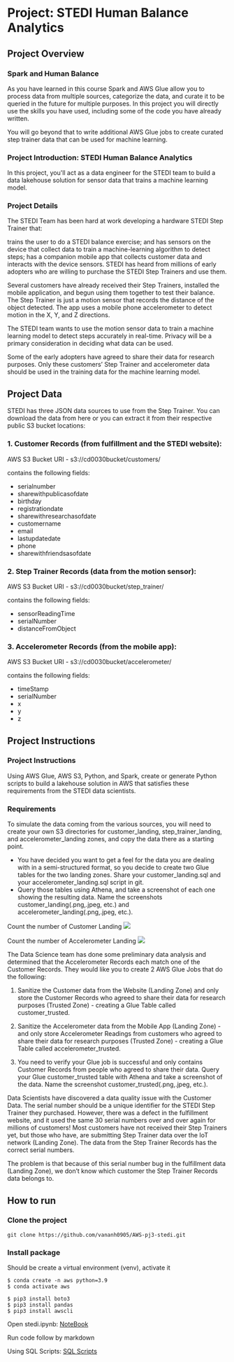 # Project: STEDI Human Balance Analytics

## Project Overview

### Spark and Human Balance

As you have learned in this course Spark and AWS Glue allow you to process data from multiple sources, categorize the data, and curate it to be queried in the future for multiple purposes. In this project you will directly use the skills you have used, including some of the code you have already written.

You will go beyond that to write additional AWS Glue jobs to create curated step trainer data that can be used for machine learning.

### Project Introduction: STEDI Human Balance Analytics

In this project, you'll act as a data engineer for the STEDI team to build a data lakehouse solution for sensor data that trains a machine learning model.

### Project Details

The STEDI Team has been hard at work developing a hardware STEDI Step Trainer that:

trains the user to do a STEDI balance exercise;
and has sensors on the device that collect data to train a machine-learning algorithm to detect steps;
has a companion mobile app that collects customer data and interacts with the device sensors.
STEDI has heard from millions of early adopters who are willing to purchase the STEDI Step Trainers and use them.

Several customers have already received their Step Trainers, installed the mobile application, and begun using them together to test their balance. The Step Trainer is just a motion sensor that records the distance of the object detected. The app uses a mobile phone accelerometer to detect motion in the X, Y, and Z directions.

The STEDI team wants to use the motion sensor data to train a machine learning model to detect steps accurately in real-time. Privacy will be a primary consideration in deciding what data can be used.

Some of the early adopters have agreed to share their data for research purposes. Only these customers’ Step Trainer and accelerometer data should be used in the training data for the machine learning model.

## Project Data

STEDI has three JSON data sources to use from the Step Trainer. You can download the data from here or you can extract it from their respective public S3 bucket locations:

### 1. Customer Records (from fulfillment and the STEDI website):

AWS S3 Bucket URI - s3://cd0030bucket/customers/

contains the following fields:

- serialnumber
- sharewithpublicasofdate
- birthday
- registrationdate
- sharewithresearchasofdate
- customername
- email
- lastupdatedate
- phone
- sharewithfriendsasofdate

### 2. Step Trainer Records (data from the motion sensor):

AWS S3 Bucket URI - s3://cd0030bucket/step_trainer/

contains the following fields:

- sensorReadingTime
- serialNumber
- distanceFromObject

### 3. Accelerometer Records (from the mobile app):

AWS S3 Bucket URI - s3://cd0030bucket/accelerometer/

contains the following fields:

- timeStamp
- serialNumber
- x
- y
- z

## Project Instructions

### Project Instructions

Using AWS Glue, AWS S3, Python, and Spark, create or generate Python scripts to build a lakehouse solution in AWS that satisfies these requirements from the STEDI data scientists.

### Requirements

To simulate the data coming from the various sources, you will need to create your own S3 directories for customer_landing, step_trainer_landing, and accelerometer_landing zones, and copy the data there as a starting point.

- You have decided you want to get a feel for the data you are dealing with in a semi-structured format, so you decide to create two Glue tables for the two landing zones. Share your customer_landing.sql and your accelerometer_landing.sql script in git.
- Query those tables using Athena, and take a screenshot of each one showing the resulting data. Name the screenshots customer_landing(.png,.jpeg, etc.) and accelerometer_landing(.png,.jpeg, etc.).

Count the number of Customer Landing
<img src="./images/customer_landing.png">

Count the number of Accelerometer Landing
<img src="./images/accelerometer_landing.png">

The Data Science team has done some preliminary data analysis and determined that the Accelerometer Records each match one of the Customer Records. They would like you to create 2 AWS Glue Jobs that do the following:

1. Sanitize the Customer data from the Website (Landing Zone) and only store the Customer Records who agreed to share their data for research purposes (Trusted Zone) - creating a Glue Table called customer_trusted.

2. Sanitize the Accelerometer data from the Mobile App (Landing Zone) - and only store Accelerometer Readings from customers who agreed to share their data for research purposes (Trusted Zone) - creating a Glue Table called accelerometer_trusted.

3. You need to verify your Glue job is successful and only contains Customer Records from people who agreed to share their data. Query your Glue customer_trusted table with Athena and take a screenshot of the data. Name the screenshot customer_trusted(.png,.jpeg, etc.).


Data Scientists have discovered a data quality issue with the Customer Data. The serial number should be a unique identifier for the STEDI Step Trainer they purchased. However, there was a defect in the fulfillment website, and it used the same 30 serial numbers over and over again for millions of customers! Most customers have not received their Step Trainers yet, but those who have, are submitting Step Trainer data over the IoT network (Landing Zone). The data from the Step Trainer Records has the correct serial numbers.

The problem is that because of this serial number bug in the fulfillment data (Landing Zone), we don’t know which customer the Step Trainer Records data belongs to.

## How to run

### Clone the project

```
git clone https://github.com/vananh0905/AWS-pj3-stedi.git
```

### Install package

Should be create a virtual environment (venv), activate it

```
$ conda create -n aws python=3.9
$ conda activate aws
```

```
$ pip3 install boto3
$ pip3 install pandas
$ pip3 install awscli
```

Open stedi.ipynb: <a href="https://github.com/vananh0905/AWS-pj3-stedi/blob/master/stedi.ipynb">NoteBook</a>

Run code follow by markdown


Using SQL Scripts: <a href="https://github.com/vananh0905/AWS-pj3-stedi/tree/master/sql_script">SQL Scripts</a>
